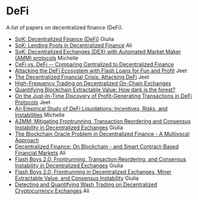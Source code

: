 # DeFi
A list of papers on decentralized finance (DeFi).

- [SoK: Decentralized Finance (DeFi)](https://arxiv.org/pdf/2101.08778.pdf) Giulia
- [SoK: Lending Pools in Decentralized Finance](https://arxiv.org/pdf/2012.13230.pdf) Ali
- [SoK: Decentralized Exchanges (DEX) with Automated Market Maker (AMM) protocols](https://berkeley-defi.github.io/assets/material/DEX%20with%20AMM%20Protocols.pdf) Michelle
- [CeFi vs. DeFi -- Comparing Centralized to Decentralized Finance](https://arxiv.org/abs/2106.08157)
- [Attacking the DeFi Ecosystem with Flash Loans for Fun and Profit](https://arxiv.org/pdf/2003.03810.pdf) Jeet
- [The Decentralized Financial Crisis: Attacking DeFi](https://www.researchgate.net/profile/Daniel-Perez-116/publication/339374442_The_Decentralized_Financial_Crisis_Attacking_DeFi/links/5e8218d7299bf1a91b8cf48b/The-Decentralized-Financial-Crisis-Attacking-DeFi.pdf) Jeet
- [High-Frequency Trading on Decentralized On-Chain Exchanges](https://ieeexplore.ieee.org/stamp/stamp.jsp?arnumber=9519421)
- [Quantifying Blockchain Extractable Value: How dark is the forest?](https://arxiv.org/pdf/2101.05511.pdf)
- [On the Just-In-Time Discovery of Profit-Generating Transactions in DeFi Protocols](https://arxiv.org/pdf/2103.02228.pdf) Jeet
- [An Empirical Study of DeFi Liquidations: Incentives, Risks, and Instabilities](https://scholar.google.ch/citations?view_op=view_citation&hl=en&user=jLr_xi4AAAAJ&cstart=20&pagesize=80&citation_for_view=jLr_xi4AAAAJ:bEWYMUwI8FkC) Michelle
- [A2MM: Mitigating Frontrunning, Transaction Reordering and Consensus Instability in Decentralized Exchanges](https://arxiv.org/pdf/2106.07371.pdf) Giulia
- [The Blockchain Oracle Problem in Decentralized Finance - A Multivocal Approach](https://www.preprints.org/manuscript/202107.0231/v1)
- [Decentralized Finance: On Blockchain - and Smart Contract-Based Financial Markets](https://berkeley-defi.github.io/assets/material/Fabian-Schar-decentralized-finance-on-blockchain-and-smart-contract-based-financial-markets.pdf) Ali
- [Flash Boys 2.0: Frontrunning, Transaction Reordering, and Consensus Instability in Decentralized Exchanges](https://arxiv.org/pdf/1904.05234.pdf) Giulia
- [Flash Boys 2.0: Frontrunning in Decentralized Exchanges, Miner Extractable Value, and Consensus Instability](https://ieeexplore.ieee.org/stamp/stamp.jsp?tp=&arnumber=9152675) Giulia
- [Detecting and Quantifying Wash Trading on Decentralized Cryptocurrency Exchanges](https://arxiv.org/pdf/2102.07001.pdf) Ali
